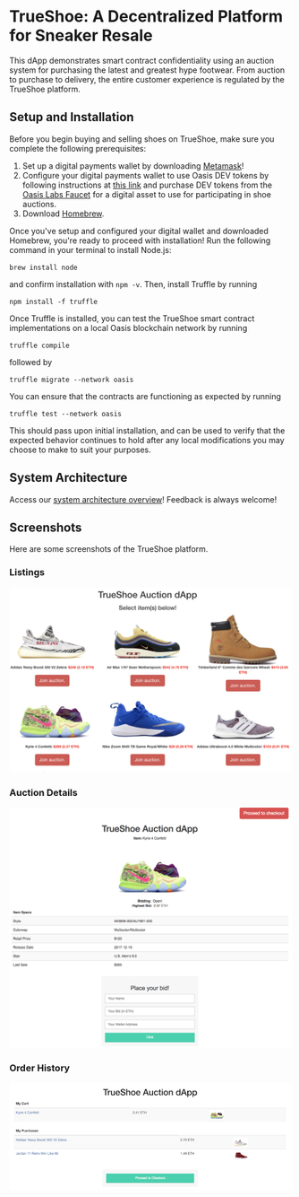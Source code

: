 # TrueShoe: A Decentralized Platform for Sneaker Resale

This dApp demonstrates smart contract confidentiality using an auction system for purchasing the latest and greatest hype footwear. From auction to purchase to delivery, the entire customer experience is regulated by the TrueShoe platform.

## Setup and Installation

Before you begin buying and selling shoes on TrueShoe, make sure you complete the following prerequisites:

1. Set up a digital payments wallet by downloading [Metamask](https://metamask.io/)!
2. Configure your digital payments wallet to use Oasis DEV tokens by following instructions at [this link](https://docs.oasiscloud.io/en/latest/quickstart-guide/) and purchase DEV tokens from the [Oasis Labs Faucet](https://faucet.oasiscloud.io/) for a digital asset to use for participating in shoe auctions.
3. Download [Homebrew](https://brew.sh/).

Once you've setup and configured your digital wallet and downloaded Homebrew, you're ready to proceed with installation! Run the following command in your terminal to install Node.js:

```
brew install node
```
and confirm installation with `npm -v`. Then, install Truffle by running

```
npm install -f truffle
```

Once Truffle is installed, you can test the TrueShoe smart contract implementations on a local Oasis blockchain network by running

```
truffle compile
```

followed by

```
truffle migrate --network oasis
```

You can ensure that the contracts are functioning as expected by running 

```
truffle test --network oasis
```

This should pass upon initial installation, and can be used to verify that the expected behavior continues to hold after any local modifications you may choose to make to suit your purposes.

## System Architecture

Access our [system architecture overview](assets/trueshoe_arch.pdf)! Feedback is always welcome!

## Screenshots

Here are some screenshots of the TrueShoe platform.

### Listings

![Alt text](images/dapp.png)

### Auction Details
![Alt text](images/auction.png)

### Order History
![Alt text](images/dapp_purchases.png)
